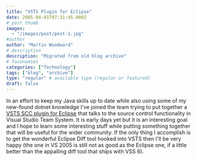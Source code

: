 ```yaml
---
title: "VSTS Plugin for Eclipse"
date: 2005-04-01T07:31:45.000Z
# post thumb
images:
  - "/images/post/post-1.jpg"
#author
author: "Martin Woodward"
# description
description: "Migrated from old blog archive"
# Taxonomies
categories: ["Technology"]
tags: ["blog", "archive"]
type: "regular" # available type (regular or featured)
draft: false
---
```


In an effort to keep my Java skills up to date while also using some of my new-found dotnet knowledge I've joined the team trying to put together a [VSTS SCC plugin for Eclipse](http://www.vstseclipse.org) that talks to the source control functionality in Visual Studio Team System.  It is early days yet but it is an interesting goal and I hope to learn some interesting stuff while putting something together that will be useful for the wider community.  If the only thing I accomplish is to get the wonderful Eclipse Diff tool hooked into VSTS then I'll be very happy (the one in VS 2005 is still not as good as the Eclipse one, if a little better than the appalling  diff tool that ships with VSS 6).
